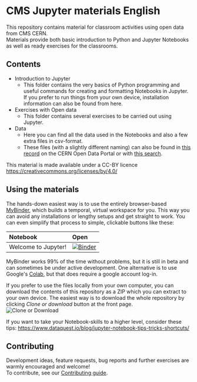 # CMS Jupyter materials English
This repository contains material for classroom activities using open data from CMS CERN. <br>
Materials provide both basic introduction to Python and Jupyter Notebooks as well as ready exercises for the classrooms.

## Contents
- Introduction to Jupyter <br>
  - This folder contains the very basics of Python programming and useful commands for creating and formatting Notebooks in Jupyter. If you prefer to run things from your own device, installation information can also be found from here.
- Exercises with Open data
  - This folder contains several exercises to be carried out using Jupyter.
- Data
  - Here you can find all the data used in the Notebooks and also a few extra files in csv-format.
  - These files (with a slightly different naming) can also be found in [this record](http://opendata.web.cern.ch/record/545) on the CERN Open Data Portal or with [this search](http://opendata.web.cern.ch/search?page=1&size=20&q=&subtype=Derived&type=Dataset&experiment=CMS&file_type=csv).

This material is made available under a CC-BY licence https://creativecommons.org/licenses/by/4.0/

## Using the materials
The hands-down easiest way is to use the entirely browser-based [MyBinder](https://mybinder.org), which builds a temporal, virtual workspace for you. This way you can avoid any installations or lengthy setups and get straight to work. You can even simplify that process to simple, clickable buttons like these:

|Notebook|Open|
|:--|:--|
|Welcome to Jupyter!|[![Binder](https://mybinder.org/badge.svg)](https://beta.mybinder.org/v2/gh/diyaselis/cms-jupyter-materials-english/master?filepath=Introduction-to-jupyter/Welcome-to-Jupyter-Notebooks-intro.ipynb)|

MyBinder works 99% of the time without problems, but it is still in beta and can sometimes be under active development. One alternative is to use Google's [Colab](https://colab.research.google.com), but that does require a google account log-in.

If you prefer to use the files locally from your own computer, you can download the contents of this repository as a ZIP which you can extract to your own device. The easiest way is to download the whole repository by clicking *Clone or download* button at the front page. <br>
![Clone or Download](https://github.com/cms-opendata-education/cms-opendata-education/blob/master/download.png)

If you want to take your Notebook-skills to a higher level, consider these tips: https://www.dataquest.io/blog/jupyter-notebook-tips-tricks-shortcuts/

## Contributing
Development ideas, feature requests, bug reports and further exercises are warmly encouraged and welcome! <br>
To contribute, see our [Contributing guide](https://github.com/cms-opendata-education/cms-opendata-education/blob/master/Contributing.rst).
